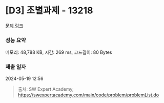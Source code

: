 # [D3] 조별과제 - 13218 

[문제 링크](https://swexpertacademy.com/main/code/problem/problemDetail.do?contestProbId=AXzjvCCq-PwDFASs) 

### 성능 요약

메모리: 48,788 KB, 시간: 269 ms, 코드길이: 80 Bytes

### 제출 일자

2024-05-19 12:56



> 출처: SW Expert Academy, https://swexpertacademy.com/main/code/problem/problemList.do